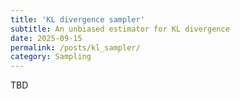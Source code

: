 ```yaml
---
title: 'KL divergence sampler'
subtitle: An unbiased estimator for KL divergence
date: 2025-09-15
permalink: /posts/kl_sampler/
category: Sampling
---
```


TBD
